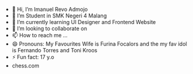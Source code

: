 - 👋 Hi, I’m Imanuel Revo Admojo
- 👀 I’m Student in SMK Negeri 4 Malang
- 🌱 I’m currently learning UI Designer and Frontend Website
- 💞️ I’m looking to collaborate on 
- 📫 How to reach me ...
- 😄 Pronouns: My Favourites Wife is Furina Focalors and the my fav idol is Fernando Torres and Toni Kroos
- ⚡ Fun fact: 17 y.o
- chess.com

<!---
F-777/F-777 is a ✨ special ✨ repository because its `README.md` (this file) appears on your GitHub profile.
You can click the Preview link to take a look at your changes.
--->
